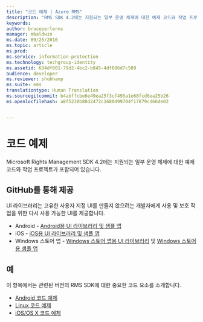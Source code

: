 ```yaml
---
title: "코드 예제 | Azure RMS"
description: "RMS SDK 4.2에는 지원되는 일부 운영 체제에 대한 예제 코드와 작업 프로젝트가 포함되어 있습니다."
keywords: 
author: bruceperlerms
manager: mbaldwin
ms.date: 09/25/2016
ms.topic: article
ms.prod: 
ms.service: information-protection
ms.technology: techgroup-identity
ms.assetid: 634df601-79d2-4bc2-b845-4df886d7c589
audience: developer
ms.reviewer: shubhamp
ms.suite: ems
translationtype: Human Translation
ms.sourcegitcommit: b4abffcbe6e49ea25f3cf493a1e68fcd6ea25b26
ms.openlocfilehash: a8f5230b80d2472c1680499704f17879cd66de02


---
```


# 코드 예제

Microsoft Rights Management SDK 4.2에는 지원되는 일부 운영 체제에 대한 예제 코드와 작업 프로젝트가 포함되어 있습니다.

## GitHub를 통해 제공 ##
UI 라이브러리는 고유한 사용자 지정 UI를 만들지 않으려는 개발자에게 사용 및 보호 작업을 위한 다시 사용 가능한 UI를 제공합니다.

- Android - [Android용 UI 라이브러리 및 샘플 앱](https://github.com/AzureAD/rms-sdk-ui-for-android)
- iOS - [iOS용 UI 라이브러리 및 샘플 앱](https://github.com/AzureAD/rms-sdk-ui-for-ios)
- Windows 스토어 앱 - [Windows 스토어 앱용 UI 라이브러리](https://github.com/AzureAD/rms-sdk-ui-for-windowsstore) 및 [Windows 스토어용 샘플 앱](https://github.com/AzureADSamples/rms-samples-for-windowsstore)

## 예 ##
이 항목에서는 관련된 버전의 RMS SDK에 대한 중요한 코드 요소를 소개합니다.
- [Android 코드 예제](android-code.md)
- [Linux 코드 예제](linux-c-code-examples.md)
- [iOS/OS X 코드 예제](ios-os-x-code-examples.md)


 

 

 



<!--HONumber=Sep16_HO5-->


